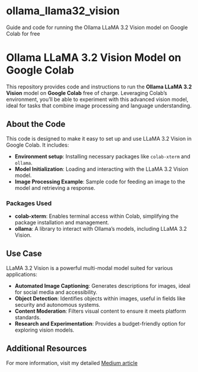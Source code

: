 # ollama_llama32_vision
Guide and code for running the Ollama LLaMA 3.2 Vision model on Google Colab for free

# Ollama LLaMA 3.2 Vision Model on Google Colab

This repository provides code and instructions to run the **Ollama LLaMA 3.2 Vision** model on **Google Colab** free of charge. Leveraging Colab’s environment, you’ll be able to experiment with this advanced vision model, ideal for tasks that combine image processing and language understanding.

## About the Code
This code is designed to make it easy to set up and use LLaMA 3.2 Vision in Google Colab. It includes:
- **Environment setup**: Installing necessary packages like `colab-xterm` and `ollama`.
- **Model Initialization**: Loading and interacting with the LLaMA 3.2 Vision model.
- **Image Processing Example**: Sample code for feeding an image to the model and retrieving a response.

### Packages Used
- **colab-xterm**: Enables terminal access within Colab, simplifying the package installation and management.
- **ollama**: A library to interact with Ollama’s models, including LLaMA 3.2 Vision.

## Use Case
LLaMA 3.2 Vision is a powerful multi-modal model suited for various applications:
- **Automated Image Captioning**: Generates descriptions for images, ideal for social media and accessibility.
- **Object Detection**: Identifies objects within images, useful in fields like security and autonomous systems.
- **Content Moderation**: Filters visual content to ensure it meets platform standards.
- **Research and Experimentation**: Provides a budget-friendly option for exploring vision models.

## Additional Resources
For more information, visit my detailed [Medium article](https://iamshobhitagarwal.medium.com/running-ollamas-llama-3-2-vision-model-on-google-colab-free-and-easy-guide-a38136902918)
